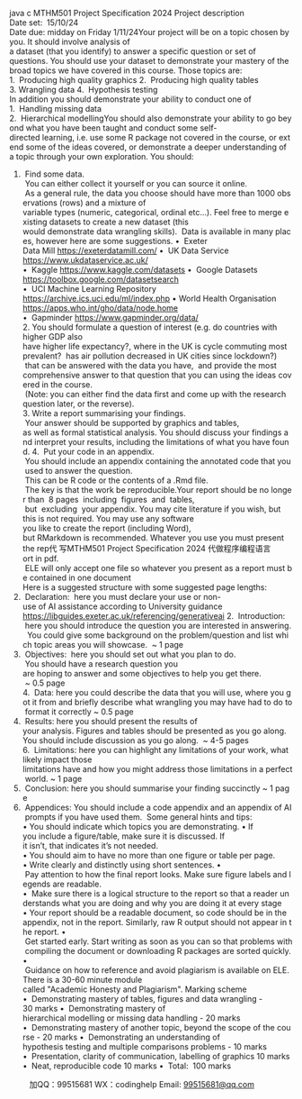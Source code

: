 java c
MTHM501 Project Specification 2024
Project description
Date set:  15/10/24
Date due: midday on Friday 1/11/24Your project will be on a topic chosen by you. It should involve analysis of a dataset (that you identify) to answer a specific question or set of questions. You should use your dataset to demonstrate your mastery of the broad topics we have covered in this course. Those topics are:
1.  Producing high quality graphics
2.  Producing high quality tables
3. Wrangling data
4.  Hypothesis testing
In addition you should demonstrate your ability to conduct one of
1.  Handling missing data
2.  Hierarchical modellingYou should also demonstrate your ability to go beyond what you have been taught and conduct some self- directed learning, i.e. use some R package not covered in the course, or extend some of the ideas covered, or demonstrate a deeper understanding of a topic through your own exploration.
You should:
1.  Find some data.  You can either collect it yourself or you can source it online.  As a general rule, the data you choose should have more than 1000 observations (rows) and a mixture of variable types (numeric, categorical, ordinal etc...). Feel free to merge existing datasets to create a new dataset (this would demonstrate data wrangling skills).  Data is available in many places, however here are some suggestions.
•  Exeter Data Mill https://exeterdatamill.com/
•  UK Data Service https://www.ukdataservice.ac.uk/
•  Kaggle https://www.kaggle.com/datasets
•  Google Datasets https://toolbox.google.com/datasetsearch
•  UCI Machine Learning Repository https://archive.ics.uci.edu/ml/index.php
• World Health Organisation https://apps.who.int/gho/data/node.home
•  Gapminder https://www.gapminder.org/data/
2. You should formulate a question of interest (e.g. do countries with higher GDP also have higher life expectancy?, where in the UK is cycle commuting most prevalent?  has air pollution decreased in UK cities since lockdown?)  that can be answered with the data you have,  and provide the most comprehensive answer to that question that you can using the ideas covered in the course.  (Note: you can either find the data first and come up with the research question later, or the reverse).
3. Write a report summarising your findings.  Your answer should be supported by graphics and tables, as well as formal statistical analysis. You should discuss your findings and interpret your results, including the limitations of what you have found.
4.  Put your code in an appendix.  You should include an appendix containing the annotated code that you used to answer the question.  This can be R code or the contents of a .Rmd file.  The key is that the work be reproducible.Your report should be no longer than  8 pages  including  figures  and  tables,  but  excluding  your appendix. You may cite literature if you wish, but this is not required. You may use any software you like to create the report (including Word), but RMarkdown is recommended. Whatever you use you must present the rep代 写MTHM501 Project Specification 2024
代做程序编程语言ort in pdf.  ELE will only accept one file so whatever you present as a report must be contained in one document
Here is a suggested structure with some suggested page lengths:
1.  Declaration:  here you must declare your use or non-use of AI assistance according to University guidance https://libguides.exeter.ac.uk/referencing/generativeai
2.  Introduction:  here you should introduce the question you are interested in answering.  You could give some background on the problem/question and list which topic areas you will showcase.  ~ 1 page
3.  Objectives:  here you should set out what you plan to do.  You should have a research question you are hoping to answer and some objectives to help you get there.  ~ 0.5 page
4.  Data: here you could describe the data that you will use, where you got it from and briefly describe what wrangling you may have had to do to format it correctly ~ 0.5 page
5.  Results: here you should present the results of your analysis. Figures and tables should be presented as you go along. You should include discussion as you go along.  ~ 4-5 pages
6.  Limitations: here you can highlight any limitations of your work, what likely impact those limitations have and how you might address those limitations in a perfect world. ~ 1 page
7.  Conclusion: here you should summarise your finding succinctly ~ 1 page
8.  Appendices: You should include a code appendix and an appendix of AI prompts if you have used them. 
Some general hints and tips:
• You should indicate which topics you are demonstrating.
• If you include a figure/table, make sure it is discussed. If it isn’t, that indicates it’s not needed.
• You should aim to have no more than one figure or table per page.
• Write clearly and distinctly using short sentences.
•  Pay attention to how the final report looks. Make sure figure labels and legends are readable.
•  Make sure there is a logical structure to the report so that a reader understands what you are doing and why you are doing it at every stage
• Your report should be a readable document, so code should be in the appendix, not in the report. Similarly, raw R output should not appear in the report.
•  Get started early. Start writing as soon as you can so that problems with compiling the document or downloading R packages are sorted quickly.
•  Guidance on how to reference and avoid plagiarism is available on ELE. There is a 30-60 minute module called "Academic Honesty and Plagiarism".
Marking scheme
•  Demonstrating mastery of tables, figures and data wrangling - 30 marks
•  Demonstrating mastery of hierarchical modelling or missing data handling - 20 marks
•  Demonstrating mastery of another topic, beyond the scope of the course - 20 marks
•  Demonstrating an understanding of hypothesis testing and multiple comparisons problems - 10 marks
•  Presentation, clarity of communication, labelling of graphics 10 marks
•  Neat, reproducible code 10 marks
•  Total:  100 marks







         
加QQ：99515681  WX：codinghelp  Email: 99515681@qq.com
